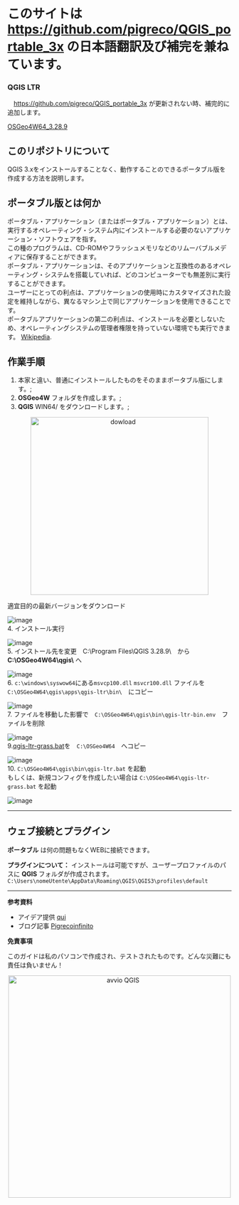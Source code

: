 # このサイトは　https://github.com/pigreco/QGIS_portable_3x の日本語翻訳及び補完を兼ねています。
### QGIS LTR

　https://github.com/pigreco/QGIS_portable_3x が更新されない時、補完的に追加します。  

 [OSGeo4W64_3.28.9](https://drive.google.com/file/d/1wqYdv8Ynb-G9fN9fjP6WxIB7o66gwbfH/view?usp=sharing)

## このリポジトリについて

 QGIS 3.xをインストールすることなく、動作することのできるポータブル版を作成する方法を説明します。  

## ポータブル版とは何か

ポータブル・アプリケーション（またはポータブル・アプリケーション）とは、実行するオペレーティング・システム内にインストールする必要のないアプリケーション・ソフトウェアを指す。  
この種のプログラムは、CD-ROMやフラッシュメモリなどのリムーバブルメディアに保存することができます。  
ポータブル・アプリケーションは、そのアプリケーションと互換性のあるオペレーティング・システムを搭載していれば、どのコンピューターでも無差別に実行することができます。  
ユーザーにとっての利点は、アプリケーションの使用時にカスタマイズされた設定を維持しながら、異なるマシン上で同じアプリケーションを使用できることです。  
ポータブルアプリケーションの第二の利点は、インストールを必要としないため、オペレーティングシステムの管理者権限を持っていない環境でも実行できます。 [Wikipedia](https://it.wikipedia.org/wiki/Applicazione_portabile).

## 作業手順

 1. 本家と違い、普通にインストールしたものをそのままポータブル版にします。;
 2. **OSGeo4W** フォルダを作成します。;
 3. **QGIS** WIN64/ をダウンロードします。;
<p align="center"> <a href="http://download.osgeo.org/qgis/" target="_blank"><img src="./imgs/img_01.png" width="400" title="dowload"></a>
</p>
 適宜目的の最新バージョンをダウンロード  

 ![image](https://github.com/yamamoto-ryuzo/QGIS_portable_3x/assets/86514652/7774c212-199e-486f-b60f-a6babe394262)  
 4. インストール実行

 ![image](https://github.com/yamamoto-ryuzo/QGIS_portable_3x/assets/86514652/5504b88e-87e8-4760-87fb-0da0fdb7b83d)   
 5. インストール先を変更　C:\Program Files\QGIS 3.28.9\　から **C:\OSGeo4W64\qgis\\** へ    

![image](https://github.com/yamamoto-ryuzo/QGIS_portable_3x/assets/86514652/d25b35cd-eae4-48ff-8a6d-7b2d92b72b3f)  
 6. `c:\windows\syswow64`にある`msvcp100.dll` `msvcr100.dll` ファイルを `C:\OSGeo4W64\qgis\apps\qgis-ltr\bin\`　にコピー  

![image](https://github.com/yamamoto-ryuzo/QGIS_portable_3x/assets/86514652/5eb8abd2-1e84-4277-8cdf-f691b905c4bd)  
 7. ファイルを移動した影響で　`C:\OSGeo4W64\qgis\bin\qgis-ltr-bin.env`　ファイルを削除

![image](https://github.com/yamamoto-ryuzo/QGIS_portable_3x/assets/86514652/2e24d899-5c9b-4666-9b88-24ee87d5cc23)  
 9.[qgis-ltr-grass.bat](https://github.com/yamamoto-ryuzo/QGIS_portable_3x/blob/master/qgis-ltr-grass.bat)を　`C:\OSGeo4W64`　へコピー  
 
![image](https://github.com/yamamoto-ryuzo/QGIS_portable_3x/assets/86514652/93223237-dcc3-4c2a-a47b-f79a47089194)  
 10. `C:\OSGeo4W64\qgis\bin\qgis-ltr.bat` を起動   
  もしくは、新規コンフィグを作成したい場合は `C:\OSGeo4W64\qgis-ltr-grass.bat` を起動  

![image](https://github.com/yamamoto-ryuzo/QGIS_portable_3x/assets/86514652/29fd640f-b0ad-4f53-8c6d-684b0dda9f65)  

---
## ウェブ接続とプラグイン

**ポータブル** は何の問題もなくWEBに接続できます。

**プラグインについて：** インストールは可能ですが、ユーザープロファイルのパスに **QGIS** フォルダが作成されます。 `C:\Users\nomeUtente\AppData\Roaming\QGIS\QGIS3\profiles\default`

---

**参考資料**

- アイデア提供 [qui](https://www.youtube.com/watch?v=iWbB0WPn6rM)
- ブログ記事 [Pigrecoinfinito](https://pigrecoinfinito.wordpress.com/2019/02/26/creare-una-versione-portable-di-qgis-2-18-ltr/)

**免責事項**

このガイドは私のパソコンで作成され、テストされたものです。どんな災難にも責任は負いません！

<p align="center"> <a href="https://giphy.com/explore/free-gif" target="_blank"><img src="./imgs/giphy.gif" width="500" title="avvio QGIS"></a>
</p>
